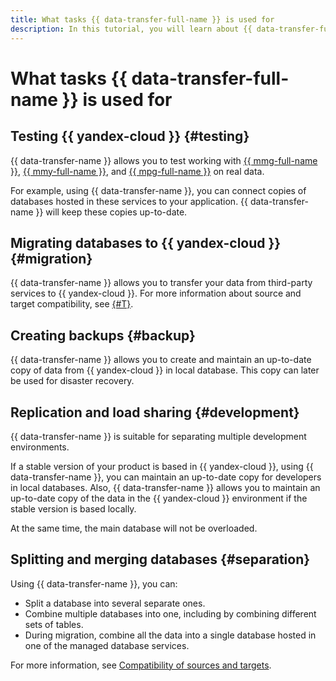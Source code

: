 ```yaml
---
title: What tasks {{ data-transfer-full-name }} is used for
description: In this tutorial, you will learn about {{ data-transfer-full-name }} use cases.
---
```


# What tasks {{ data-transfer-full-name }} is used for

## Testing {{ yandex-cloud }} {#testing}

{{ data-transfer-name }} allows you to test working with [{{ mmg-full-name }}](../../managed-mongodb/), [{{ mmy-full-name }}](../../managed-mysql/), and [{{ mpg-full-name }}](../../managed-postgresql/) on real data.

For example, using {{ data-transfer-name }}, you can connect copies of databases hosted in these services to your application. {{ data-transfer-name }} will keep these copies up-to-date.

## Migrating databases to {{ yandex-cloud }} {#migration}

{{ data-transfer-name }} allows you to transfer your data from third-party services to {{ yandex-cloud }}. For more information about source and target compatibility, see [{#T}](./index.md#connectivity-matrix).

## Creating backups {#backup}

{{ data-transfer-name }} allows you to create and maintain an up-to-date copy of data from {{ yandex-cloud }} in local database. This copy can later be used for disaster recovery.

## Replication and load sharing {#development}

{{ data-transfer-name }} is suitable for separating multiple development environments.

If a stable version of your product is based in {{ yandex-cloud }}, using {{ data-transfer-name }}, you can maintain an up-to-date copy for developers in local databases. Also, {{ data-transfer-name }} allows you to maintain an up-to-date copy of the data in the {{ yandex-cloud }} environment if the stable version is based locally.

At the same time, the main database will not be overloaded.

## Splitting and merging databases {#separation}

Using {{ data-transfer-name }}, you can:

* Split a database into several separate ones.
* Combine multiple databases into one, including by combining different sets of tables.
* During migration, combine all the data into a single database hosted in one of the managed database services.

For more information, see [Compatibility of sources and targets](./index.md#connectivity-matrix).
